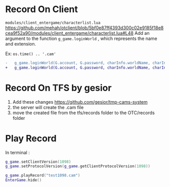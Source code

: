 # Record On Client

`modules/client_entergame/characterlist.lua`
https://github.com/mehah/otclient/blob/5bf0e87ff4393d300c02e9185f18e8cea9f52a90/modules/client_entergame/characterlist.lua#L48
Add an argument to the function `g_game.loginWorld` , which represents the name and extension.

Ex: `os.time() .. '.cam'`
```diff
-   g_game.loginWorld(G.account, G.password, charInfo.worldName, charInfo.worldHost, charInfo.worldPort, charInfo.characterName, G.authenticatorToken, G.sessionKey)
+   g_game.loginWorld(G.account, G.password, charInfo.worldName, charInfo.worldHost, charInfo.worldPort, charInfo.characterName, G.authenticatorToken, G.sessionKey, os.time() .. '.cam')
```

# Record On TFS by gesior
1) Add these changes https://github.com/gesior/tmp-cams-system
2) the server will create the .cam file
3) move the created file from the tfs/records folder to the OTC/records folder

# Play Record
In terminal : 
```lua
g_game.setClientVersion(1098)         
g_game.setProtocolVersion(g_game.getClientProtocolVersion(1098))         
```

```lua
g_game.playRecord("test1098.cam")
EnterGame.hide()
```
